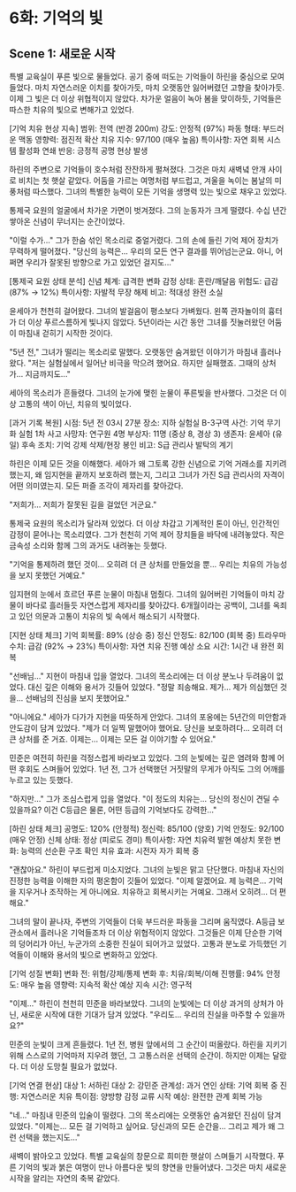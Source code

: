 # 6화: 기억의 빛

## Scene 1: 새로운 시작

특별 교육실이 푸른 빛으로 물들었다. 공기 중에 떠도는 기억들이 하린을 중심으로 모여들었다. 마치 자연스러운 이치를 찾아가듯, 마치 오랫동안 잃어버렸던 고향을 찾아가듯. 이제 그 빛은 더 이상 위협적이지 않았다. 차가운 얼음이 녹아 봄을 맞이하듯, 기억들은 따스한 치유의 빛으로 변해가고 있었다.

[기억 치유 현상 지속]
범위: 전역 (반경 200m)
강도: 안정적 (97%)
파동 형태: 부드러운 맥동
영향력: 점진적 확산
치유 지수: 97/100 (매우 높음)
특이사항: 자연 회복 시스템 활성화 
연쇄 반응: 긍정적 공명 현상 발생

하린의 주변으로 기억들이 호수처럼 잔잔하게 펼쳐졌다. 그것은 마치 새벽녘 안개 사이로 비치는 첫 햇살 같았다. 어둠을 가르는 여명처럼 부드럽고, 겨울을 녹이는 봄날의 미풍처럼 따스했다. 그녀의 특별한 능력이 모든 기억을 생명력 있는 빛으로 채우고 있었다.

통제국 요원의 얼굴에서 차가운 가면이 벗겨졌다. 그의 눈동자가 크게 떨렸다. 수십 년간 쌓아온 신념이 무너지는 순간이었다.

"이럴 수가..." 그가 한숨 섞인 목소리로 중얼거렸다. 그의 손에 들린 기억 제어 장치가 무력하게 떨어졌다. "당신의 능력은... 우리의 모든 연구 결과를 뛰어넘는군요. 아니, 어쩌면 우리가 잘못된 방향으로 가고 있었던 걸지도..."

[통제국 요원 상태 분석]
신념 체계: 급격한 변화
감정 상태: 혼란/깨달음
위험도: 급감 (87% → 12%)
특이사항: 자발적 무장 해제
비고: 적대성 완전 소실

윤세아가 천천히 걸어왔다. 그녀의 발걸음이 평소보다 가벼웠다. 왼쪽 관자놀이의 흉터가 더 이상 푸르스름하게 빛나지 않았다. 5년이라는 시간 동안 그녀를 짓눌러왔던 어둠이 마침내 걷히기 시작한 것이다.

"5년 전," 그녀가 떨리는 목소리로 말했다. 오랫동안 숨겨왔던 이야기가 마침내 흘러나왔다. "저는 실험실에서 일어난 비극을 막으려 했어요. 하지만 실패했죠. 그때의 상처가... 지금까지도..."

세아의 목소리가 흔들렸다. 그녀의 눈가에 맺힌 눈물이 푸른빛을 반사했다. 그것은 더 이상 고통의 색이 아닌, 치유의 빛이었다.

[과거 기록 복원]
시점: 5년 전 03시 27분
장소: 지하 실험실 B-3구역
사건: 기억 무기화 실험 1차 사고
사망자: 연구원 4명
부상자: 11명 (중상 8, 경상 3)
생존자: 윤세아 (유일)
후속 조치: 기억 강제 삭제/현장 봉인
비고: S급 관리사 발탁의 계기

하린은 이제 모든 것을 이해했다. 세아가 왜 그토록 강한 신념으로 기억 거래소를 지키려 했는지, 왜 임지현을 끝까지 보호하려 했는지, 그리고 그녀가 가진 S급 관리사의 자격이 어떤 의미였는지. 모든 퍼즐 조각이 제자리를 찾아갔다.

"저희가... 저희가 잘못된 길을 걸었던 거군요." 

통제국 요원의 목소리가 달라져 있었다. 더 이상 차갑고 기계적인 톤이 아닌, 인간적인 감정이 묻어나는 목소리였다. 그가 천천히 기억 제어 장치들을 바닥에 내려놓았다. 작은 금속성 소리와 함께 그의 과거도 내려놓는 듯했다.

"기억을 통제하려 했던 것이... 오히려 더 큰 상처를 만들었을 뿐... 우리는 치유의 가능성을 보지 못했던 거예요."

임지현의 눈에서 흐르던 푸른 눈물이 마침내 멈췄다. 그녀의 잃어버린 기억들이 마치 강물이 바다로 흘러들듯 자연스럽게 제자리를 찾아갔다. 6개월이라는 공백이, 그녀를 옥죄고 있던 의문과 고통이 치유의 빛 속에서 해소되기 시작했다.

[지현 상태 체크]
기억 회복률: 89% (상승 중)
정신 안정도: 82/100 (회복 중)
트라우마 수치: 급감 (92% → 23%)
특이사항: 자연 치유 진행
예상 소요 시간: 1시간 내 완전 회복

"선배님..." 지현이 마침내 입을 열었다. 그녀의 목소리에는 더 이상 분노나 두려움이 없었다. 대신 깊은 이해와 용서가 깃들어 있었다. "정말 죄송해요. 제가... 제가 의심했던 것을... 선배님의 진심을 보지 못했어요."

"아니에요." 세아가 다가가 지현을 따뜻하게 안았다. 그녀의 포옹에는 5년간의 미안함과 안도감이 담겨 있었다. "제가 더 일찍 말했어야 했어요. 당신을 보호하려다... 오히려 더 큰 상처를 준 거죠. 이제는... 이제는 모든 걸 이야기할 수 있어요."

민준은 여전히 하린을 걱정스럽게 바라보고 있었다. 그의 눈빛에는 깊은 염려와 함께 어떤 후회도 스며들어 있었다. 1년 전, 그가 선택했던 거짓말의 무게가 아직도 그의 어깨를 누르고 있는 듯했다.

"하지만..." 그가 조심스럽게 입을 열었다. "이 정도의 치유는... 당신의 정신이 견딜 수 있을까요? 이건 C등급은 물론, 어떤 등급의 기억보다도 강력한..."

[하린 상태 체크]
공명도: 120% (안정적)
정신력: 85/100 (양호)
기억 안정도: 92/100 (매우 안정)
신체 상태: 정상 (피로도 경미)
특이사항: 자연 치유력 발현
예상치 못한 변화: 능력의 선순환 구조 확인
치유 효과: 시전자 자가 회복 중

"괜찮아요." 하린이 부드럽게 미소지었다. 그녀의 눈빛은 맑고 단단했다. 마침내 자신의 진정한 능력을 이해한 자의 평온함이 깃들어 있었다. "이제 알겠어요. 제 능력은... 기억을 지우거나 조작하는 게 아니에요. 치유하고 회복시키는 거예요. 그래서 오히려... 더 편해요."

그녀의 말이 끝나자, 주변의 기억들이 더욱 부드러운 파동을 그리며 움직였다. A등급 보관소에서 흘러나온 기억들조차 더 이상 위협적이지 않았다. 그것들은 이제 단순한 기억의 덩어리가 아닌, 누군가의 소중한 진실이 되어가고 있었다. 고통과 분노로 가득했던 기억들이 이해와 용서의 빛으로 변화하고 있었다.

[기억 성질 변화]
변화 전: 위험/강제/통제
변화 후: 치유/회복/이해
진행률: 94%
안정도: 매우 높음
영향력: 지속적 확산
예상 지속 시간: 영구적

"이제..." 하린이 천천히 민준을 바라보았다. 그녀의 눈빛에는 더 이상 과거의 상처가 아닌, 새로운 시작에 대한 기대가 담겨 있었다. "우리도... 우리의 진실을 마주할 수 있을까요?"

민준의 눈빛이 크게 흔들렸다. 1년 전, 병원 앞에서의 그 순간이 떠올랐다. 하린을 지키기 위해 스스로의 기억마저 지우려 했던, 그 고통스러운 선택의 순간이. 하지만 이제는 달랐다. 더 이상 도망칠 필요가 없었다.

[기억 연결 현상]
대상 1: 서하린
대상 2: 강민준
관계성: 과거 연인
상태: 기억 회복 중
진행: 자연스러운 치유
특이점: 양방향 감정 교류 시작
예상: 완전한 관계 회복 가능

"네..." 마침내 민준의 입술이 떨렸다. 그의 목소리에는 오랫동안 숨겨왔던 진심이 담겨 있었다. "이제는... 모든 걸 기억하고 싶어요. 당신과의 모든 순간을... 그리고 제가 왜 그런 선택을 했는지도..."

새벽이 밝아오고 있었다. 특별 교육실의 창문으로 희미한 햇살이 스며들기 시작했다. 푸른 기억의 빛과 붉은 여명이 만나 아름다운 빛의 향연을 만들어냈다. 그것은 마치 새로운 시작을 알리는 자연의 축복 같았다.
